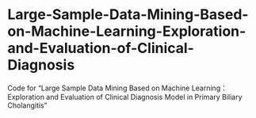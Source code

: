 # Large-Sample-Data-Mining-Based-on-Machine-Learning-Exploration-and-Evaluation-of-Clinical-Diagnosis
Code for “Large Sample Data Mining Based on Machine Learning： Exploration and Evaluation of Clinical Diagnosis Model in Primary Biliary Cholangitis”
